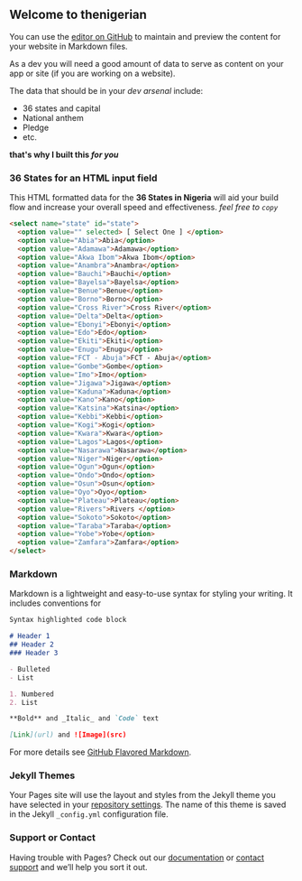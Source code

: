 ## Welcome to thenigerian

You can use the [editor on GitHub](https://github.com/Eddiebee/infonaija/edit/gh-pages/index.md) to maintain and preview the content for your website in Markdown files.

<!-- Whenever you commit to this repository, GitHub Pages will run [Jekyll](https://jekyllrb.com/) to rebuild the pages in your site, from the content in your Markdown files. -->
As a dev you will need a good amount of data to serve as content on your app or site (if you are working on a website).

The data that should be in your _dev arsenal_ include:
- 36 states and capital
- National anthem
- Pledge
- etc.


**that's why I built this _for you_**

### 36 States for an HTML input field

This HTML formatted data for the **36 States in Nigeria** will aid your build flow and increase your overall speed and effectiveness.
_feel free to `copy`_

```html
<select name="state" id="state">
  <option value="" selected> [ Select One ] </option>
  <option value="Abia">Abia</option>
  <option value="Adamawa">Adamawa</option>
  <option value="Akwa Ibom">Akwa Ibom</option>
  <option value="Anambra">Anambra</option>
  <option value="Bauchi">Bauchi</option>
  <option value="Bayelsa">Bayelsa</option>
  <option value="Benue">Benue</option>
  <option value="Borno">Borno</option>
  <option value="Cross River">Cross River</option>
  <option value="Delta">Delta</option>
  <option value="Ebonyi">Ebonyi</option>
  <option value="Edo">Edo</option>
  <option value="Ekiti">Ekiti</option>
  <option value="Enugu">Enugu</option>
  <option value="FCT - Abuja">FCT - Abuja</option>
  <option value="Gombe">Gombe</option>
  <option value="Imo">Imo</option>
  <option value="Jigawa">Jigawa</option>
  <option value="Kaduna">Kaduna</option>
  <option value="Kano">Kano</option>
  <option value="Katsina">Katsina</option>
  <option value="Kebbi">Kebbi</option>
  <option value="Kogi">Kogi</option>
  <option value="Kwara">Kwara</option>
  <option value="Lagos">Lagos</option>
  <option value="Nasarawa">Nasarawa</option>
  <option value="Niger">Niger</option>
  <option value="Ogun">Ogun</option>
  <option value="Ondo">Ondo</option>
  <option value="Osun">Osun</option>
  <option value="Oyo">Oyo</option>
  <option value="Plateau">Plateau</option>
  <option value="Rivers">Rivers </option>
  <option value="Sokoto">Sokoto</option>
  <option value="Taraba">Taraba</option>
  <option value="Yobe">Yobe</option>
  <option value="Zamfara">Zamfara</option>
</select>
```

### Markdown

Markdown is a lightweight and easy-to-use syntax for styling your writing. It includes conventions for

```markdown
Syntax highlighted code block

# Header 1
## Header 2
### Header 3

- Bulleted
- List

1. Numbered
2. List

**Bold** and _Italic_ and `Code` text

[Link](url) and ![Image](src)
```

For more details see [GitHub Flavored Markdown](https://guides.github.com/features/mastering-markdown/).

### Jekyll Themes

Your Pages site will use the layout and styles from the Jekyll theme you have selected in your [repository settings](https://github.com/Eddiebee/infonaija/settings/pages). The name of this theme is saved in the Jekyll `_config.yml` configuration file.

### Support or Contact

Having trouble with Pages? Check out our [documentation](https://docs.github.com/categories/github-pages-basics/) or [contact support](https://support.github.com/contact) and we’ll help you sort it out.
